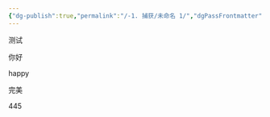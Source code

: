 ```yaml
---
{"dg-publish":true,"permalink":"/-1. 捕获/未命名 1/","dgPassFrontmatter":true}
---
```


测试

你好

happy

完美

445